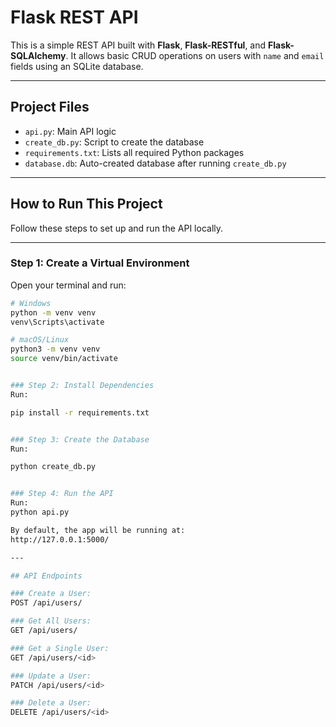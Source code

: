 # Flask REST API

This is a simple REST API built with **Flask**, **Flask-RESTful**, and **Flask-SQLAlchemy**. It allows basic CRUD operations on users with `name` and `email` fields using an SQLite database.

---

## Project Files

- `api.py`: Main API logic
- `create_db.py`: Script to create the database
- `requirements.txt`: Lists all required Python packages
- `database.db`: Auto-created database after running `create_db.py`

---

## How to Run This Project

Follow these steps to set up and run the API locally.

---

### Step 1: Create a Virtual Environment

Open your terminal and run:

```bash
# Windows
python -m venv venv
venv\Scripts\activate

# macOS/Linux
python3 -m venv venv
source venv/bin/activate


### Step 2: Install Dependencies
Run:

pip install -r requirements.txt


### Step 3: Create the Database
Run:

python create_db.py


### Step 4: Run the API
Run:
python api.py

By default, the app will be running at:
http://127.0.0.1:5000/

---

## API Endpoints

### Create a User:
POST /api/users/

### Get All Users:
GET /api/users/

### Get a Single User:
GET /api/users/<id>

### Update a User:
PATCH /api/users/<id>

### Delete a User:
DELETE /api/users/<id>




